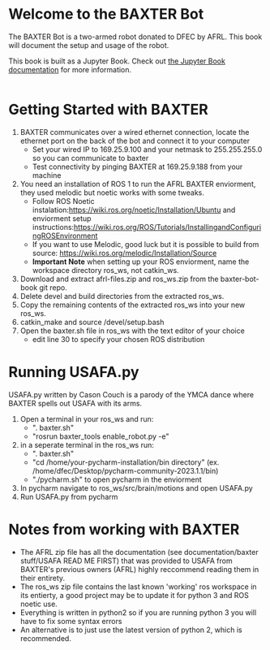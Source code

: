 # Welcome to the BAXTER Bot

The BAXTER Bot is a two-armed robot donated to DFEC by AFRL.  This book will document the setup and usage of the robot.

This book is built as a Jupyter Book.  Check out [the Jupyter Book documentation](https://jupyterbook.org) for more information.

```{tableofcontents}
```


# Getting Started with BAXTER
1. BAXTER communicates over a wired ethernet connection, locate the ethernet port on the back of the bot and connect it to your computer
    - Set your wired IP to 169.25.9.100 and your netmask to 255.255.255.0 so you can communicate to baxter
    - Test connectivity by pinging BAXTER at 169.25.9.188 from your machine
2. You need an installation of ROS 1 to run the AFRL BAXTER enviorment, they used melodic but noetic works with some tweaks.
    - Follow ROS Noetic instalation:https://wiki.ros.org/noetic/Installation/Ubuntu and enviorment setup instructions:https://wiki.ros.org/ROS/Tutorials/InstallingandConfiguringROSEnvironment
    - If you want to use Melodic, good luck but it is possible to build from source: https://wiki.ros.org/melodic/Installation/Source
    - **Important Note** when setting up your ROS enviorment, name the workspace directory ros_ws, not catkin_ws.
3. Download and extract afrl-files.zip and ros_ws.zip from the baxter-bot-book git repo.
4. Delete devel and build directories from the extracted ros_ws.
5. Copy the remaining contents of the extracted ros_ws into your new ros_ws.
6. catkin_make and source /devel/setup.bash
7. Open the baxter.sh file in ros_ws with the text editor of your choice
    - edit line 30 to specify your chosen ROS distribution

# Running USAFA.py
USAFA.py written by Cason Couch is a parody of the YMCA dance where BAXTER spells out USAFA with its arms.
1. Open a terminal in your ros_ws and run:
    - ". baxter.sh"
    - "rosrun baxter_tools enable_robot.py -e"
3. in a seperate terminal in the ros_ws run:
    - ". baxter.sh"
    - "cd /home/your-pycharm-installation/bin directory" (ex. /home/dfec/Desktop/pycharm-community-2023.1.1/bin)
    - "./pycharm.sh" to open pycharm in the enviorment
4. In pycharm navigate to ros_ws/src/brain/motions and open USAFA.py
5. Run USAFA.py from pycharm

# Notes from working with BAXTER
- The AFRL zip file has all the documentation (see documentation/baxter stuff/USAFA READ ME FIRST) that was provided to USAFA from BAXTER's previous owners (AFRL)  highly reccommend reading them in their entirety.
- The ros_ws zip file contains the last known 'working' ros workspace in its entierty, a good project may be to update it for python 3 and ROS noetic use.
- Everything is written in python2 so if you are running python 3 you will have to fix some syntax errors
- An alternative is to just use the latest version of python 2, which is recommended.

